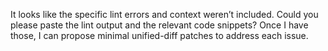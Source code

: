 It looks like the specific lint errors and context weren’t included. Could you please paste the lint output and the relevant code snippets? Once I have those, I can propose minimal unified-diff patches to address each issue.